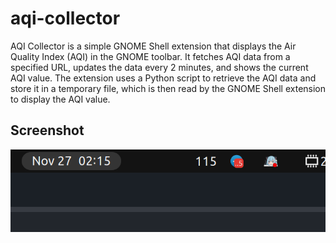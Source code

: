 # aqi-collector
AQI Collector is a simple GNOME Shell extension that displays the Air Quality Index (AQI) in the GNOME toolbar. It fetches AQI data from a specified URL, updates the data every 2 minutes, and shows the current AQI value. The extension uses a Python script to retrieve the AQI data and store it in a temporary file, which is then read by the GNOME Shell extension to display the AQI value.

## Screenshot
![Screenshot](screenshot/sample.png)
